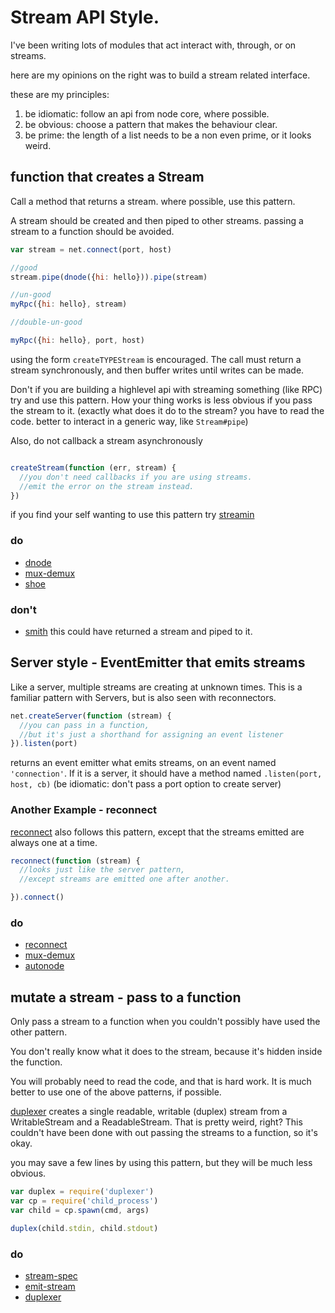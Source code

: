 # Stream API Style.

I've been writing lots of modules that act interact with, through, or on streams.

here are my opinions on the right was to build a stream related interface.

these are my principles:

  1. be idiomatic: follow an api from node core, where possible.
  2. be obvious: choose a pattern that makes the behaviour clear.
  3. be prime: the length of a list needs to be a non even prime, or it looks weird.

## function that creates a Stream

Call a method that returns a stream. 
where possible, use this pattern. 

A stream should be created and then piped to other streams.
passing a stream to a function should be avoided.

``` js
var stream = net.connect(port, host)

//good
stream.pipe(dnode({hi: hello})).pipe(stream) 

//un-good
myRpc({hi: hello}, stream)

//double-un-good

myRpc({hi: hello}, port, host)

```

using the form `createTYPEStream` is encouraged. 
The call must return a stream synchronously, 
and then buffer writes until writes can be made.

Don't if you are building a highlevel api with streaming something 
(like RPC) try and use this pattern. How your thing works is less 
obvious if you pass the stream to it. (exactly what does it do to the stream?
you have to read the code. better to interact in a generic way, like `Stream#pipe`)

Also, do not callback a stream asynchronously 

``` js

createStream(function (err, stream) {
  //you don't need callbacks if you are using streams.
  //emit the error on the stream instead.
})
```

if you find your self wanting to use this pattern try [streamin](https://github.com/fent/node-streamin)

### do

  * [dnode](https://github.com/substack/dnode)
  * [mux-demux](https://github.com/dominictarr/mux-demux)
  * [shoe](https://github.com/substack/shoe)

### don't

  * [smith](https://github.com/c9/smith) this could have returned a stream and piped to it.

## Server style - EventEmitter that emits streams

Like a server, multiple streams are creating at unknown times.
This is a familiar pattern with Servers, 
but is also seen with reconnectors.

``` js
net.createServer(function (stream) {
  //you can pass in a function,
  //but it's just a shorthand for assigning an event listener
}).listen(port)
```

returns an event emitter what emits streams,
on an event named `'connection'`. 
If it is a server, it should have a method named `.listen(port, host, cb)`
(be idiomatic: don't pass a port option to create server)


### Another Example - reconnect

[reconnect](https://github.com/dominictarr/reconnect) also follows this pattern,
except that the streams emitted are always one at a time.

``` js
reconnect(function (stream) {
  //looks just like the server pattern,
  //except streams are emitted one after another.

}).connect()
```

### do

  * [reconnect](https://github.com/dominictarr/reconnect)
  * [mux-demux](https://github.com/dominictarr/mux-demux)
  * [autonode](https://github.com/dominictarr/autonode)

## mutate a stream - pass to a function

Only pass a stream to a function when you couldn't possibly have used the other pattern.

You don't really know what it does to the stream, 
because it's hidden inside the function.

You will probably need to read the code, and that is hard work. 
It is much better to use one of the above patterns, if possible.

[duplexer](https://github.com/Raynos/duplexer) creates a single readable, writable (duplex) stream from 
a WritableStream and a ReadableStream. That is pretty weird, right? 
This couldn't have been done with out passing the streams to a function, so it's okay.

you may save a few lines by using this pattern,
but they will be much less obvious.

``` js
var duplex = require('duplexer')
var cp = require('child_process')
var child = cp.spawn(cmd, args)

duplex(child.stdin, child.stdout)
```

### do

  * [stream-spec](https://github.com/dominictarr/stream-spec)
  * [emit-stream](https://github.com/substack/emit-stream)
  * [duplexer](https://github.com/Raynos/duplexer)

